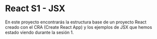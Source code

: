 # React S1 - JSX

En este proyecto encontrarás la estructura base de un proyecto React creado con el CRA (Create React App) y los ejemplos de JSX que hemos estado viendo durante la sesión 1.

